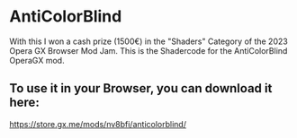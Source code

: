 # AntiColorBlind
With this I won a cash prize (1500€) in the "Shaders" Category of the 2023 Opera GX Browser Mod Jam.
This is the Shadercode for the AntiColorBlind OperaGX mod.

## To use it in your Browser, you can download it here:
https://store.gx.me/mods/nv8bfi/anticolorblind/
